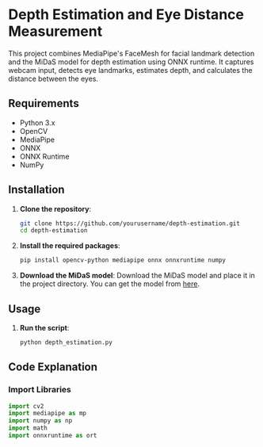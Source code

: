 # Depth Estimation and Eye Distance Measurement

This project combines MediaPipe's FaceMesh for facial landmark detection and the MiDaS model for depth estimation using ONNX runtime. It captures webcam input, detects eye landmarks, estimates depth, and calculates the distance between the eyes.

## Requirements

- Python 3.x
- OpenCV
- MediaPipe
- ONNX
- ONNX Runtime
- NumPy

## Installation

1. **Clone the repository**:
    ```bash
    git clone https://github.com/yourusername/depth-estimation.git
    cd depth-estimation
    ```

2. **Install the required packages**:
    ```bash
    pip install opencv-python mediapipe onnx onnxruntime numpy
    ```

3. **Download the MiDaS model**:
    Download the MiDaS model and place it in the project directory. You can get the model from [here](https://github.com/isl-org/MiDaS).

## Usage

1. **Run the script**:
    ```bash
    python depth_estimation.py
    ```

## Code Explanation

### Import Libraries

```python
import cv2
import mediapipe as mp
import numpy as np
import math
import onnxruntime as ort
